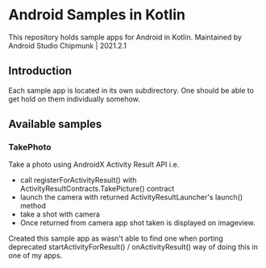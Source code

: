 # Android Samples in Kotlin

This repository holds sample apps for Android in Kotlin.
Maintained by Android Studio Chipmunk | 2021.2.1

## Introduction

Each sample app is located in its own subdirectory.
One should be able to get hold on them individually somehow.

## Available samples

### TakePhoto
Take a photo using AndroidX Activity Result API i.e.
- call registerForActivityResult() with ActivityResultContracts.TakePicture() contract
- launch the camera with returned ActivityResultLauncher's launch() method
- take a shot with camera
- Once returned from camera app shot taken is displayed on imageview.

Created this sample app as wasn't able to find one when porting deprecated startActivityForResult()  / onActivityResult() way of doing this in one of my apps.